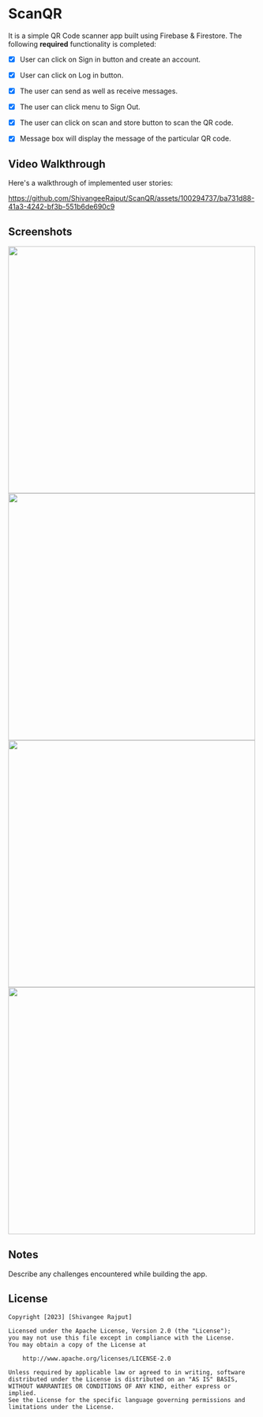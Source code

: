 # ScanQR
It is a simple QR Code scanner app built using Firebase &amp; Firestore.
The following **required** functionality is completed:

* [x] User can click on Sign in button and create an account.
* [x] User can  click on Log in button.
* [x] The user can send as well as receive messages.
* [x] The user can click menu to Sign Out.
* [x] The user can click on scan and store button to scan the QR code.
* [x] Message box will display the message of the particular QR code.

 

## Video Walkthrough

Here's a walkthrough of implemented user stories:


https://github.com/ShivangeeRajput/ScanQR/assets/100294737/ba731d88-41a3-4242-bf3b-551b6de690c9

## Screenshots
<p>
 <img src="https://github.com/ShivangeeRajput/ScanQR/assets/100294737/f362549f-080c-4b88-83c5-9cd3d425cdac.jpg" height="500">
 <img src="https://github.com/ShivangeeRajput/ScanQR/assets/100294737/79f1c54b-8c81-4015-8fab-2308a6d8f6e6.jpg" height="500">
 <img src="https://github.com/ShivangeeRajput/ScanQR/assets/100294737/884efc66-a896-46f4-aa64-204d23c31c81.jpg" height="500" >
 <img src="https://github.com/ShivangeeRajput/ScanQR/assets/100294737/4c328c9e-8e42-4126-9a92-e7cd2b1c7f88.jpg" height="500">
 

 <p>
  
  ## Notes

Describe any challenges encountered while building the app.

## License

    Copyright [2023] [Shivangee Rajput]

    Licensed under the Apache License, Version 2.0 (the "License");
    you may not use this file except in compliance with the License.
    You may obtain a copy of the License at

        http://www.apache.org/licenses/LICENSE-2.0

    Unless required by applicable law or agreed to in writing, software
    distributed under the License is distributed on an "AS IS" BASIS,
    WITHOUT WARRANTIES OR CONDITIONS OF ANY KIND, either express or implied.
    See the License for the specific language governing permissions and
    limitations under the License.

